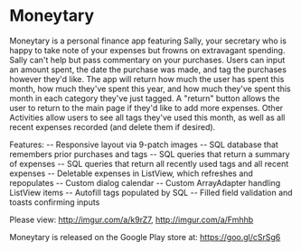 # Moneytary

Moneytary is a personal finance app featuring Sally, your secretary who is happy to take note of your expenses but frowns on extravagant spending. Sally can't help but pass commentary on your purchases. Users can input an amount spent, the date the purchase was made, and tag the purchases however they'd like. The app will return how much the user has spent this month, how much they've spent this year, and how much they've spent this month in each category they've just tagged. A "return" button allows the user to return to the main page if they'd like to add more expenses. Other Activities allow users to see all tags they've used this month, as well as all recent expenses recorded (and delete them if desired).

Features:
-- Responsive layout via 9-patch images
-- SQL database that remembers prior purchases and tags
-- SQL queries that return a summary of expenses
-- SQL queries that return all recently used tags and all recent expenses
-- Deletable expenses in ListView, which refreshes and repopulates
-- Custom dialog calendar
-- Custom ArrayAdapter handling ListView items
-- Autofill tags populated by SQL
-- Filled field validation and toasts confirming inputs 

Please view:
http://imgur.com/a/k9rZ7,
http://imgur.com/a/Fmhhb

Moneytary is released on the Google Play store at: https://goo.gl/cSrSg6
